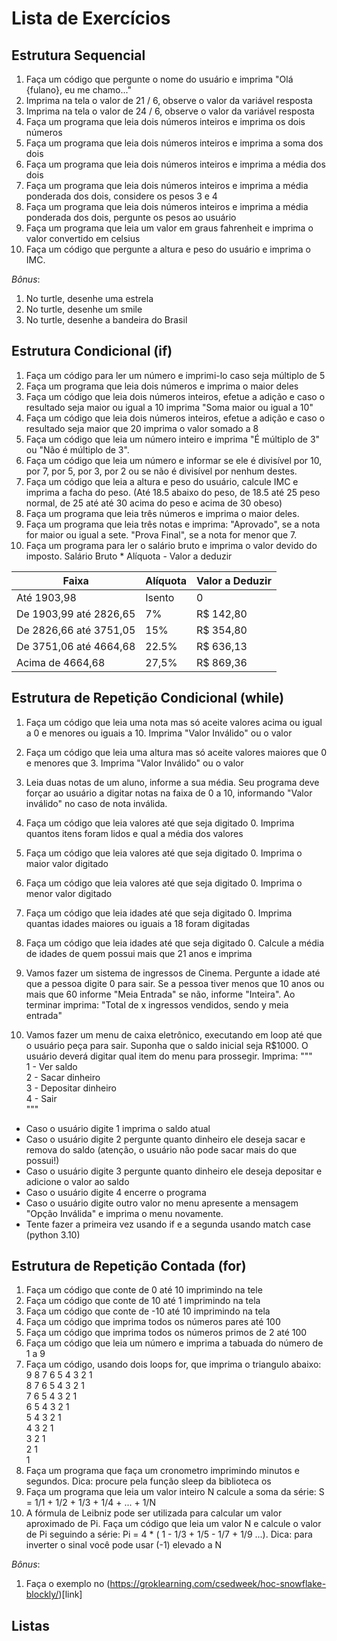 # Lista de Exercícios


## Estrutura Sequencial
1. Faça um código que pergunte o nome do usuário e imprima "Olá {fulano}, eu me chamo..." 
1. Imprima na tela o valor de 21 / 6, observe o valor da variável resposta
1. Imprima na tela o valor de 24 / 6, observe o valor da variável resposta 
1. Faça um programa que leia dois números inteiros e imprima os dois números
1. Faça um programa que leia dois números inteiros e imprima a soma dos dois
1. Faça um programa que leia dois números inteiros e imprima a média dos dois
1. Faça um programa que leia dois números inteiros e imprima a média ponderada dos dois, considere os pesos 3 e 4
1. Faça um programa que leia dois números inteiros e imprima a média ponderada dos dois, pergunte os pesos ao usuário
2. Faça um programa que leia um valor em graus fahrenheit e imprima o valor convertido em celsius
4. Faça um código que pergunte a altura e peso do usuário e imprima o IMC.

*Bônus*: 
1. No turtle, desenhe uma estrela 
2. No turtle, desenhe um smile 
3. No turtle, desenhe a bandeira do Brasil
 
## Estrutura Condicional (if)
1. Faça um código para ler um número e imprimi-lo caso seja múltiplo de 5
3. Faça um programa que leia dois números e imprima o maior deles
4. Faça um código que leia dois números inteiros, efetue a adição e caso o resultado seja maior ou igual a 10 imprima "Soma maior ou igual a 10"
5. Faça um código que leia dois números inteiros, efetue a adição e caso o resultado seja maior que 20 imprima o valor somado a 8
6. Faça um código que leia um número inteiro e imprima "É múltiplo de 3" ou "Não é múltiplo de 3".
7. Faça um código que leia um número e informar se ele é divisível por 10, por 7, por 5, por 3, por 2 ou se não é divisível por nenhum destes.
8. Faça um código que leia a altura e peso do usuário, calcule IMC e imprima a facha do peso. (Até 18.5 abaixo do peso, de 18.5 até 25 peso normal, de 25 até até 30 acima do peso e acima de 30 obeso)
9. Faça um programa que leia três números e imprima o maior deles.
10. Faça um programa que leia três notas e imprima: "Aprovado", se a nota for maior ou igual a sete. "Prova Final", se a nota for menor que 7. 
11. Faça um programa para ler o salário bruto e imprima o valor devido do imposto. Salário Bruto * Alíquota - Valor a deduzir

Faixa | Alíquota | Valor a Deduzir
--- | --- | ---
Até 1903,98 | Isento | 0
De 1903,99 até 2826,65 | 7% | R$ 142,80 
De 2826,66 até 3751,05 | 15% |R$ 354,80 
De 3751,06 até 4664,68 | 22.5%| R$ 636,13
Acima de 4664,68 | 27,5% | R$ 869,36

## Estrutura de Repetição Condicional (while)
1. Faça um código que leia uma nota mas só aceite valores acima ou igual a 0 e menores ou iguais a 10. Imprima "Valor Inválido" ou o valor
2. Faça um código que leia uma altura mas só aceite valores maiores que 0 e menores que 3. Imprima "Valor Inválido" ou o valor
3. Leia duas notas de um aluno, informe a sua média. Seu programa deve forçar ao usuário a digitar notas na faixa de 0 a 10, informando "Valor inválido" no caso de nota inválida.
4. Faça um código que leia valores até que seja digitado 0. Imprima quantos itens foram lidos e qual a média dos valores
5. Faça um código que leia valores até que seja digitado 0. Imprima o maior valor digitado
6. Faça um código que leia valores até que seja digitado 0. Imprima o menor valor digitado
7. Faça um código que leia idades até que seja digitado 0. Imprima quantas idades maiores ou iguais a 18 foram digitadas
8. Faça um código que leia idades até que seja digitado 0. Calcule a média de idades de quem possui mais que 21 anos e imprima
9. Vamos fazer um sistema de ingressos de Cinema. Pergunte a idade até que a pessoa digite 0 para sair. Se a pessoa tiver menos que 10 anos ou mais que 60 informe "Meia Entrada" se não, informe "Inteira". Ao terminar imprima: "Total de x ingressos vendidos, sendo y meia entrada" 


10. Vamos fazer um menu de caixa eletrônico, executando em loop até que o usuário peça para sair. Suponha que o saldo inicial seja R$1000. O usuário deverá digitar qual item do menu para prossegir.
Imprima: """  
1 - Ver saldo  
2 - Sacar dinheiro  
3 - Depositar dinheiro  
4 - Sair  
"""
 * Caso o usuário digite 1 imprima o saldo atual
 * Caso o usuário digite 2 pergunte quanto dinheiro ele deseja sacar e remova do saldo (atenção, o usuário não pode sacar mais do que possui!)
 * Caso o usuário digite 3 pergunte quanto dinheiro ele deseja depositar e adicione o valor ao saldo
 * Caso o usuário digite 4 encerre o programa
 * Caso o usuário digite outro valor no menu apresente a mensagem "Opção Inválida" e imprima o menu novamente. 
 * Tente fazer a primeira vez usando if e a segunda usando match case (python 3.10)
## Estrutura de Repetição Contada (for)
1. Faça um código que conte de 0 até 10 imprimindo na tele
2. Faça um código que conte de 10 até 1 imprimindo na tela
3. Faça um código que conte de -10 até 10 imprimindo na tela
4. Faça um código que imprima todos os números pares até 100
5. Faça um código que imprima todos os números primos de 2 até 100
6. Faça um código que leia um número e imprima a tabuada do número de 1 a 9
7. Faça um código, usando dois loops for, que imprima o triangulo abaixo:   
9 8 7 6 5 4 3 2 1   
8 7 6 5 4 3 2 1   
7 6 5 4 3 2 1  
6 5 4 3 2 1   
5 4 3 2 1   
4 3 2 1   
3 2 1   
2 1   
1   
8. Faça um programa que faça um cronometro imprimindo minutos e segundos. Dica: procure pela função sleep da biblioteca os
9. Faça um programa que leia um valor inteiro N calcule a soma da série: S = 1/1 + 1/2 + 1/3 + 1/4 + ... + 1/N 
10. A fórmula de Leibniz pode ser utilizada para calcular um valor aproximado de Pi. Faça um código que leia um valor N e calcule o valor de Pi seguindo a série: Pi = 4 * ( 1 - 1/3 + 1/5 - 1/7 + 1/9 ...). Dica: para inverter o sinal você pode usar (-1) elevado a N


*Bônus*:
1. Faça o exemplo no (https://groklearning.com/csedweek/hoc-snowflake-blockly/)[link]


## Listas 
